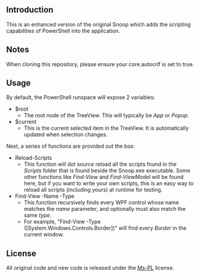 ## Introduction

This is an enhanced version of the original Snoop which adds the scripting capabilities of PowerShell into the application.

## Notes

When cloning this repository, please ensure your core.autocrlf is set to true.

## Usage

By default, the PowerShell runspace will expose 2 variables:
 * $root
   * The root node of the TreeView.  This will typically be _App_ or _Popup_.
 * $current
   * This is the current selected item in the TreeView.  It is automatically updated when selection changes.

Next, a series of functions are provided out the box:
 * Reload-Scripts
   * This function will dot source reload all the scripts found in the *Scripts* folder that is found beside the Snoop.exe executable.  Some other functions like _Find-View_ and _Find-ViewModel_ will be found here, but if you want to write your own scripts, this is an easy way to reload all scripts (including yours) at runtime for testing.
 * Find-View -Name -Type
   * This function recursively finds every WPF control whose name matches the _name_ parameter, and optionally must also match the same _type_.
   * For example, "Find-View -Type ([System.Windows.Controls.Border])" will find every _Border_ in the current window.

## License

All original code and new code is released under the [Ms-PL](http://go.microsoft.com/fwlink/?LinkID=131993) license.
